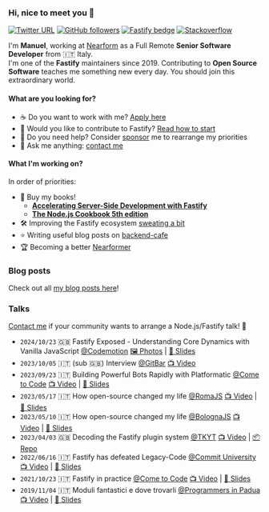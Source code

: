### Hi, nice to meet you 👋

[![Twitter URL](https://img.shields.io/twitter/url?label=Follow&style=social&url=https%3A%2F%2Ftwitter.com%2Fintent%2Ffollow%3Fscreen_name%3Dmanueomm)](https://twitter.com/intent/follow?screen_name=manueomm)
[![GitHub followers](https://img.shields.io/github/followers/eomm?label=Follow&style=social)](https://github.com/eomm?tab=followers) 
[![Fastify bedge](https://img.shields.io/badge/fastify-core-brightgreen?style=social&logo=fastify)][Fastify] 
[![Stackoverflow](https://img.shields.io/badge/Stackoverflow-+12k-brightgreen?style=social&logo=stackoverflow)](https://stackoverflow.com/users/3309466/manuel-spigolon?tab=profile)

I'm **Manuel**, working at [Nearform] as a Full Remote **Senior Software Developer** from 🇮🇹 Italy.  
I'm one of the **Fastify** maintainers since 2019. Contributing to **Open Source Software** teaches me something new every day. You should join this extraordinary world.

#### What are you looking for?

- ☕️ Do you want to work with me? [Apply here][apply]
- 🔮 Would you like to contribute to Fastify? [Read how to start][how-to]
- 🛟 Do you need help? Consider [sponsor] me to rearrange my priorities
- 💬 Ask me anything: [contact me][twitter]

#### What I'm working on?

In order of priorities:

- 📘 Buy my books!
  - [**Accelerating Server-Side Development with Fastify**](https://packt.link/DvIDB)
  - [**The Node.js Cookbook 5th edition**](https://a.co/d/a9Y436x)
- 🛠 Improving the Fastify ecosystem [sweating a bit](https://github.com/search?q=author:Eomm+org:fastify)
- ⭐️ Writing useful blog posts on [backend-cafe]
- 🏆 Becoming a better [Nearformer][Nearform]

### Blog posts

Check out all [my blog posts here](https://github.com/Eomm/blog-posts/tree/HEAD#posts)!

### Talks

[Contact me][twitter] if your community wants to arrange a Node.js/Fastify talk! 📣

- `2024/10/23` 🇬🇧 Fastify Exposed - Understanding Core Dynamics
with Vanilla JavaScript [@Codemotion][codemotion] [🖼️ Photos](https://x.com/matteocollina/status/1849082019986260177) | [📸 Slides](https://docs.google.com/presentation/d/1_-kztqoRTz2MMuHUstnWv4tX-TD4SO173cz0kJwJ7SE/edit?usp=sharing)
- `2023/10/05` 🇮🇹 (sub 🇬🇧) Interview [@GitBar][gitbar] [📺 Video](https://www.youtube.com/watch?v=hIfcavnm5QY)
- `2023/09/23` 🇮🇹 Building Powerful Bots Rapidly with Platformatic [@Come to Code][c2c] [📺 Video](https://www.youtube.com/watch?v=NJupAZqppxs) | [📸 Slides](https://docs.google.com/presentation/d/1AMNm-zmrdxa2lU4pHHKRMgKcEjJZNHjwvzEkLaRTfGY/edit?usp=sharing)
- `2023/05/17` 🇮🇹 How open-source changed my life [@RomaJS][rjs] [📺 Video](https://www.youtube.com/watch?v=ss8-eMNhuc8&t=786s) | [📸 Slides](https://docs.google.com/presentation/d/133esSS4G6fkBTGMpqVhgOplknqEhg-GtqopnBh3KIqw/edit?usp=sharing)
- `2023/05/10` 🇮🇹 How open-source changed my life [@BolognaJS][bjs] [📺 Video](https://www.youtube.com/watch?v=JDq438tumf0&t=1989s&ab_channel=BolognaJSCommunity) | [📸 Slides](https://docs.google.com/presentation/d/1Ya5U40Sdb5rfWtWkIsZokNAx0h06HH0AQVdy6GMZ8DE/edit?usp=sharing)
- `2023/04/03` 🇬🇧 Decoding the Fastify plugin system [@TKYT][TKYT] [📺 Video](https://www.youtube.com/watch?v=BnnL7fAKqNU) | [📦 Repo](https://github.com/Eomm/TKYT)
- `2022/06/16` 🇮🇹 Fastify has defeated Legacy-Code [@Commit University][cu] [📺 Video](https://www.youtube.com/watch?v=eE10vc3YLeU&t=829s) | [📸 Slides](https://docs.google.com/presentation/d/1IXkfxQ4SjdDPCShRGnetc5bBfDmbfz8S9L5xmUB3NLk/edit?usp=sharing)
- `2021/10/23` 🇮🇹 Fastify in practice [@Come to Code][c2c] [📺 Video](https://www.youtube.com/watch?v=WBvzJeWgylU&t=3834s) | [📸 Slides](https://docs.google.com/presentation/d/1bpKWlrkdYaWQElMH3z9pkZtRgER7y9uCIpgpW6_rzM4/edit?usp=sharing)
- `2019/11/04` 🇮🇹 Moduli fantastici e dove trovarli [@Programmers in Padua][pip] [📺 Video](https://www.youtube.com/watch?v=QmV4ca2-RWk) | [📸 Slides](https://docs.google.com/presentation/d/13RA-siVPORPNy5vX4ogFVM9aw8notpSKtDns60fpMgc/edit?usp=sharing)


[codemotion]: https://conferences.codemotion.com/milan2024/
[gitbar]: https://www.gitbar.it/
[rjs]: https://romajs.org/
[bjs]: https://www.bolognajs.com/
[TKYT]: https://www.youtube.com/@dominuskelvin
[cu]: https://www.commitsoftware.it/commit-university/
[c2c]: https://www.cometocode.it/
[pip]: https://www.programmersinpadua.it/
[Nearform]: https://www.nearform.com/
[Fastify]: https://github.com/fastify/fastify
[twitter]: https://twitter.com/ManuEomm
[apply]: https://grnh.se/18177b983us
[how-to]: https://gist.github.com/Eomm/dc70b6196e99da7a8cf0bd6756b7a99c#file-fastify-oss-md
[backend-cafe]: https://backend.cafe/
[sponsor]: https://github.com/sponsors/Eomm
